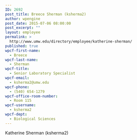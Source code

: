 ```yaml
---
ID: 2692
post_title: Breece Sherman (ksherma2)
author: wpengine
post_date: 2015-07-06 08:00:00
post_excerpt: ""
layout: employee
permalink: >
  http://www.umw.edu/directory/employee/katherine-sherman/
published: true
wpcf-first-name:
  - Breece
wpcf-last-name:
  - Sherman
wpcf-title:
  - Senior Laboratory Specialist
wpcf-email:
  - ksherma2@umw.edu
wpcf-phone:
  - (540) 654-1279
wpcf-office-room-number:
  - Room 115
wpcf-username:
  - ksherma2
wpcf-dept:
  - Biological Sciences
---
```

Katherine Sherman (ksherma2)